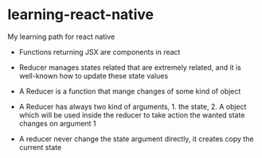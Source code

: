 # learning-react-native

My learning path for react native

- Functions returning JSX are components in react

- Reducer manages states related that are extremely related, and it is well-known how to update these state values
- A Reducer is a function that mange changes of some kind of object
- A Reducer has always two kind of arguments, 1. the state, 2. A object which will be used inside the reducer to take
  action the wanted state changes on argument 1
- A reducer never change the state argument directly, it creates copy the current state